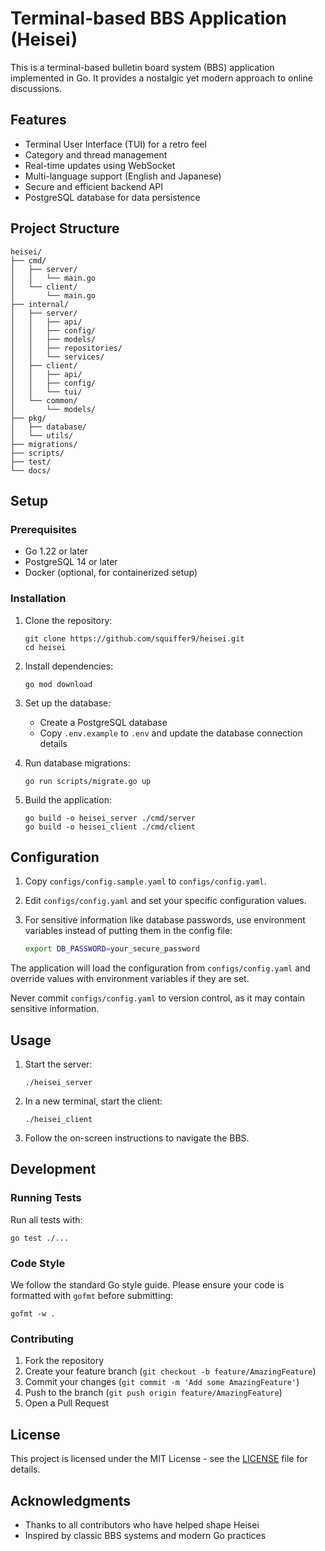 # Terminal-based BBS Application (Heisei)

This is a terminal-based bulletin board system (BBS) application implemented in Go. It provides a nostalgic yet modern approach to online discussions.

## Features

- Terminal User Interface (TUI) for a retro feel
- Category and thread management
- Real-time updates using WebSocket
- Multi-language support (English and Japanese)
- Secure and efficient backend API
- PostgreSQL database for data persistence

## Project Structure

```
heisei/
├── cmd/
│   ├── server/
│   │   └── main.go
│   └── client/
│       └── main.go
├── internal/
│   ├── server/
│   │   ├── api/
│   │   ├── config/
│   │   ├── models/
│   │   ├── repositories/
│   │   └── services/
│   ├── client/
│   │   ├── api/
│   │   ├── config/
│   │   └── tui/
│   └── common/
│       └── models/
├── pkg/
│   ├── database/
│   └── utils/
├── migrations/
├── scripts/
├── test/
└── docs/
```

## Setup

### Prerequisites

- Go 1.22 or later
- PostgreSQL 14 or later
- Docker (optional, for containerized setup)

### Installation

1. Clone the repository:

   ```
   git clone https://github.com/squiffer9/heisei.git
   cd heisei
   ```

2. Install dependencies:

   ```
   go mod download
   ```

3. Set up the database:

   - Create a PostgreSQL database
   - Copy `.env.example` to `.env` and update the database connection details

4. Run database migrations:

   ```
   go run scripts/migrate.go up
   ```

5. Build the application:
   ```
   go build -o heisei_server ./cmd/server
   go build -o heisei_client ./cmd/client
   ```

## Configuration

1. Copy `configs/config.sample.yaml` to `configs/config.yaml`.
2. Edit `configs/config.yaml` and set your specific configuration values.
3. For sensitive information like database passwords, use environment variables instead of putting them in the config file:

   ```sh
   export DB_PASSWORD=your_secure_password
   ```

The application will load the configuration from `configs/config.yaml` and override values with environment variables if they are set.

Never commit `configs/config.yaml` to version control, as it may contain sensitive information.

## Usage

1. Start the server:

   ```
   ./heisei_server
   ```

2. In a new terminal, start the client:

   ```
   ./heisei_client
   ```

3. Follow the on-screen instructions to navigate the BBS.

## Development

### Running Tests

Run all tests with:

```
go test ./...
```

### Code Style

We follow the standard Go style guide. Please ensure your code is formatted with `gofmt` before submitting:

```
gofmt -w .
```

### Contributing

1. Fork the repository
2. Create your feature branch (`git checkout -b feature/AmazingFeature`)
3. Commit your changes (`git commit -m 'Add some AmazingFeature'`)
4. Push to the branch (`git push origin feature/AmazingFeature`)
5. Open a Pull Request

## License

This project is licensed under the MIT License - see the [LICENSE](LICENSE) file for details.

## Acknowledgments

- Thanks to all contributors who have helped shape Heisei
- Inspired by classic BBS systems and modern Go practices
